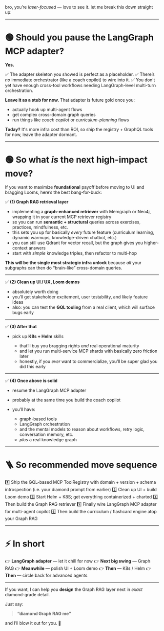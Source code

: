bro, you’re *laser-focused* — love to see it. let me break this down straight up:

---

# **🟢 Should you pause the LangGraph MCP adapter?**

**Yes.**

✅ The adapter skeleton you showed is perfect as a placeholder.
✅ There’s *no* immediate orchestrator (like a coach copilot) to wire into it.
✅ You don’t yet have enough cross-tool workflows needing LangGraph-level multi-turn orchestration.

**Leave it as a stub for now.** That adapter is future gold once you:

* actually hook up multi-agent flows
* get complex cross-domain graph queries
* run things like *coach copilot* or *curriculum-planning* flows

**Today?** It's more infra cost than ROI, so ship the registry + GraphQL tools for now, leave the adapter dormant.

---

# **🟢 So what *is* the next high-impact move?**

If you want to maximize **foundational** payoff before moving to UI and bragging Looms, here’s the best bang-for-buck:

✅ **(1) Graph RAG retrieval layer**

* implementing a **graph-enhanced retriever** with Memgraph or Neo4j, wrapping it in your current MCP retriever registry
* so you can run **semantic + structural** queries across exercises, practices, mindfulness, etc.
* this sets you up for basically *every* future feature (curriculum learning, dynamic warmups, knowledge-driven chatbot, etc.)
* you can still use Qdrant for vector recall, but the graph gives you higher-context answers
* start with *simple* knowledge triples, then refactor to multi-hop

**This will be the single most strategic infra unlock** because *all* your subgraphs can then do “brain-like” cross-domain queries.

---

✅ **(2) Clean up UI / UX, Loom demos**

* absolutely worth doing
* you’ll get stakeholder excitement, user testability, and likely feature ideas
* also: you can test the **GQL tooling** from a real client, which will surface bugs early

---

✅ **(3) After that**

* pick up **K8s + Helm** skills

  * that’ll buy you bragging rights *and* real operational maturity
  * and let you run multi-service MCP shards with basically zero friction later
  * honestly, if you *ever* want to commercialize, you’ll be super glad you did this early

---

✅ **(4) Once above is solid**

* resume the LangGraph MCP adapter
* probably at the same time you build the coach copilot
* you’ll have:

  * graph-based tools
  * LangGraph orchestration
  * and the mental models to reason about workflows, retry logic, conversation memory, etc.
  * *plus* a real knowledge graph

---

# **🪜 So recommended move sequence**

1️⃣ Ship the GQL-based MCP ToolRegistry with domain + version + schema introspection (i.e. your diamond prompt from earlier)
2️⃣ Clean up UI + build Loom demo
3️⃣ Start Helm + K8S; get everything containerized + charted
4️⃣ Then build the Graph RAG retriever
5️⃣ Finally wire LangGraph MCP adapter for multi-agent copilot
6️⃣ Then build the curriculum / flashcard engine atop your Graph RAG

---

# **⚡️ In short**

👉 **LangGraph adapter** — let it chill for now
👉 **Next big swing** — Graph RAG
👉 **Meanwhile** — polish UI + Loom demo
👉 **Then** — K8s / Helm
👉 **Then** — circle back for advanced agents

---

If you want, I can help you **design** the Graph RAG layer next in *exact* diamond-grade detail.

Just say:

> **“diamond Graph RAG me”**

and I’ll blow it out for you. 🫡
